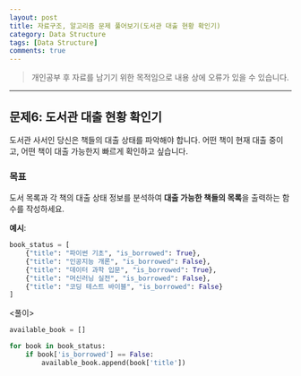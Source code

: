 ```yaml
---
layout: post
title: 자료구조, 알고리즘 문제 풀어보기(도서관 대출 현황 확인기)
category: Data Structure
tags: [Data Structure]
comments: true
---
```


> 개인공부 후 자료를 남기기 위한 목적임으로 내용 상에 오류가 있을 수 있습니다.    

<hr>

## 문제6: 도서관 대출 현황 확인기

도서관 사서인 당신은 책들의 대출 상태를 파악해야 합니다. 어떤 책이 현재 대출 중이고, 어떤 책이 대출 가능한지 빠르게 확인하고 싶습니다.


### 목표

도서 목록과 각 책의 대출 상태 정보를 분석하여 **대출 가능한 책들의 목록**을 출력하는 함수를 작성하세요.

**예시**:

```python
book_status = [
    {"title": "파이썬 기초", "is_borrowed": True},
    {"title": "인공지능 개론", "is_borrowed": False},
    {"title": "데이터 과학 입문", "is_borrowed": True},
    {"title": "머신러닝 실전", "is_borrowed": False},
    {"title": "코딩 테스트 바이블", "is_borrowed": False}
]
```


<풀이>

```python 
available_book = []

for book in book_status:
    if book['is_borrowed'] == False:
        available_book.append(book['title'])
```
